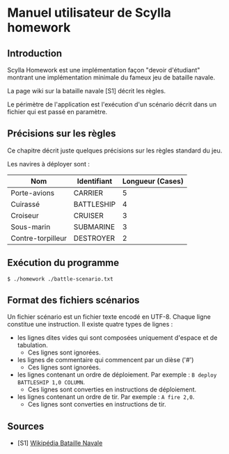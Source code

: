 # Manuel utilisateur de Scylla homework

## Introduction
Scylla Homework est une implémentation façon "devoir d'étudiant" montrant une 
implémentation minimale du fameux jeu de bataille navale.

La page wiki sur la bataille navale [S1] décrit les règles.

Le périmètre de l'application est l'exécution d'un scénario décrit dans un fichier qui est passé en paramètre.



## Précisions sur les règles
Ce chapitre décrit juste quelques précisions sur les règles standard du jeu.

Les navires à déployer sont :

| Nom               | Identifiant    | Longueur (Cases) |
|-------------------|----------------|------------------|
| Porte-avions      | CARRIER        | 5                |
| Cuirassé          | BATTLESHIP     | 4                |
| Croiseur          | CRUISER        | 3                |
| Sous-marin        | SUBMARINE      | 3                |
| Contre-torpilleur | DESTROYER      | 2                |




## Exécution du programme

```shell
$ ./homework ./battle-scenario.txt
```


## Format des fichiers scénarios

Un fichier scénario est un fichier texte encodé en UTF-8.
Chaque ligne constitue une instruction. 
Il existe quatre types de lignes :
* les lignes dites vides qui sont composées uniquement d'espace et de tabulation.
  * Ces lignes sont ignorées.
* les lignes de commentaire qui commencent par un dièse ('#') 
    * Ces lignes sont ignorées.
* les lignes contenant un ordre de déploiement. Par exemple : `B deploy BATTLESHIP 1,0 COLUMN`.
  *  Ces lignes sont converties en instructions de déploiement.
* les lignes contenant un ordre de tir. Par exemple : `A fire 2,0`.
    *  Ces lignes sont converties en instructions de tir.


## Sources
* [S1] [Wikipédia Bataille Navale](https://fr.wikipedia.org/wiki/Bataille_navale_(jeu))
